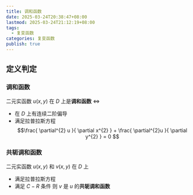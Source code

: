 ```yaml
---
title: 调和函数
date: 2025-03-24T20:38:47+08:00
lastmod: 2025-03-24T21:12:19+08:00
tags:
  - 复变函数
categories: 复变函数
publish: true
---
```


## 定义判定

### 调和函数

二元实函数 $u(x,y)$ 在 $D$ 上是**调和函数** $\Leftrightarrow$
- 在 $D$ 上有连续二阶偏导
- 满足拉普拉斯方程 $$\frac{ \partial^{2} u }{ \partial x^{2} } + \frac{ \partial^{2}u }{ \partial y^{2} } = 0 $$
### 共轭调和函数

二元实函数 $u(x,y)$ 和 $v(x,y)$ 在 $D$ 上
- 满足拉普拉斯方程
- 满足 $C-R$ 条件
则 $v$ 是 $u$ 的**共轭调和函数**

